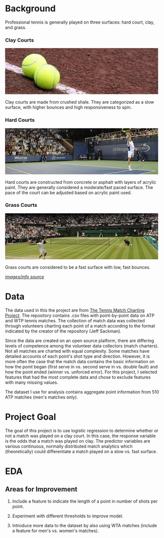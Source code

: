 # Background

Professional tennis is generally played on three surfaces: hard court, clay, and grass.
### Clay Courts
![](images/clay.jpg)

Clay courts are made from crushed shale. They are categorized as a slow surface, with higher bounces and high responsiveness to spin.
### Hard Courts
![](images/hard.jpg)

Hard courts are constructed from concrete or asphalt with layers of acrylic paint. They are generally considered a moderate/fast paced surface. The pace of the court can be adjusted based on acrylic paint used.

### Grass Courts
![](images/grass.jpg)

Grass courts are considered to be a fast surface with low, fast bounces.

[*images/info source*](https://www.itftennis.com/technical/facilities/facilities-guide/surface-descriptions.aspx)
# Data

The data used in this the project are from [The Tennis Match Charting Project](https://www.kaggle.com/ryanthomasallen/tennis-match-charting-project). The repository contains .csv files with point-by-point data on ATP and WTP tennis matches. The collection of match data was collected through volunteers charting each point of a match according to the format indicated by the creator of the repository (Jeff Sackman).  

Since the data are created on an open source platform, there are differing levels of competence among the volunteer data collectors (match charters). Not all matches are charted with equal complexity. Some matches have detailed accounts of each point's shot type and direction. However, it is more often the case that the match data contains the basic information on how the point began (first serve in vs. second serve in vs. double fault) and how the point ended (winner vs. unforced error). For this project, I selected features that had the most complete data and chose to exclude features with many missing values.

The dataset I use for analysis contains aggregate point information from 510 ATP matches (men's matches only).

# Project Goal

The goal of this project is to use logistic regression to determine whether or not a match was played on a clay court. In this case, the response variable is the odds that a match was played on clay. The predictor variables are various continuous, normally distributed match analytics which (theoretically) could differentiate a match played on a slow vs. fast surface.

# EDA

## Areas for Improvement

1) Include a feature to indicate the length of a point in number of shots per point.

2) Experiment with different thresholds to improve model.

3) Introduce more data to the dataset by also using WTA matches (include a feature for men's vs. women's matches).
